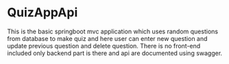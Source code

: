 # QuizAppApi

This is the basic springboot mvc application which uses random questions from database to make quiz and here user can enter new question and update previous question and delete question. There is no front-end included only backend part is there and api are documented using swagger.
